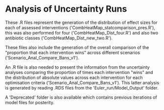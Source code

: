 # Analysis of Uncertainty Runs 

These .R files represent the generation of the distribution of effect sizes for each of assessed interventions ('CombHeatMap_statcomparison_pres.R'), this was also performed for four ('CombHeatMap_Dist_four.R') and also two antibiotic classes ('CombHeatMap_Dist_new_two.R'). 

These files also include the generation of the overall comparison of the "proportion that each intervention wins" across different scenarios ('Scenario_Anal_Compare_Bans_v1').

An .R file is also needed to present the information from the uncertainty analyses comparing the proportion of times each intervention "wins" and the distribution of absolute values across each intervention for each optimisation criteria ('Scenario_Anal_Compare_Bans_v1'). This latter analysis is generated by reading .RDS files from the 'Euler_run/Model_Output' folder. 

A 'Deprecated' folder is also available which contains previous iterations of model files for posterity. 
